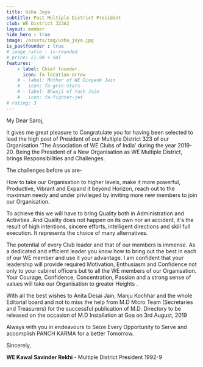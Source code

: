 ```yaml
---
title: Usha Joya
subtitle: Past Multiple District President
club: WE District 323A2
layout: member
hide_hero : true
image: /assets/img/usha_joya.jpg
is_pastfounder : true
# image_ratio : is-rounded
# price: £1.99 + VAT
features:
    - label: Chief founder.
      icon: fa-location-arrow
    # - label: Mother of WE Divyank Jain
    #   icon: fa-grin-stars
    # - label: Bhuaji of Yash Jain
    #   icon: fa-fighter-jet
# rating: 3
---
```


My Dear Saroj,

It gives me great pleasure to Congratulate you for having been selected to lead the high post of President of our Multiple District 323 of our Organisation 'The Association of WE Clubs of India' during the year 2019-20. Being the President of a New Organisation as WE Multiple District, brings Responsibilities and Challenges.

The challenges before us are-

How to take our Organisation to higher levels, make it more powerful, Productive, Vibrant and Expand it beyond Horizon, reach out to the maximum needy and under privileged by inviting more new members to join our Organisation.

To achieve this we will have to bring Quality both in Administration and Activities .And Quality does not happen on its own nor an accident, it's the result of high intentions, sincere efforts, intelligent directions and skill full execution. It represents the choice of many alternatives.

The potential of every Club leader and that of our members is immense. As a dedicated and efficient leader you know how to bring out the best in each of our WE member and use it your advantage. I am confident that your leadership will provide required Motivation, Enthusiasm and Confidence not only to your cabinet officers but to all the WE members of our Organisation. Your Courage, Confidence, Concentration, Passion and a strong sense of values will take our Organisation to greater Heights .

With all the best wishes to Anita Desai Jain, Manju Kochhar and the whole Editorial board and not to miss the help from M.D Micro Team (Secretaries and Treasurers) for the successful publication of M.D. Directory to be released on the occasion of M.D Installation at Goa on 3rd August, 2019

Always with you in endeavours to Seize Every Opportunity to Serve and accomplish PANCH KARMA for a better Tomorrow.

Sincerely,

**WE Kawal Savinder Rekhi** - Multiple District President 1992-9